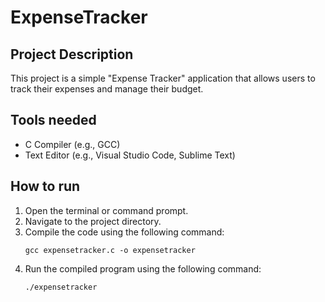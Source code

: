 # ExpenseTracker

## Project Description

This project is a simple "Expense Tracker" application that allows users to track their expenses and manage their budget.

## Tools needed

- C Compiler (e.g., GCC)
- Text Editor (e.g., Visual Studio Code, Sublime Text)

## How to run

1. Open the terminal or command prompt.
2. Navigate to the project directory.
3. Compile the code using the following command:
   ```
   gcc expensetracker.c -o expensetracker
   ```
4. Run the compiled program using the following command:
   ```
   ./expensetracker
   ```
